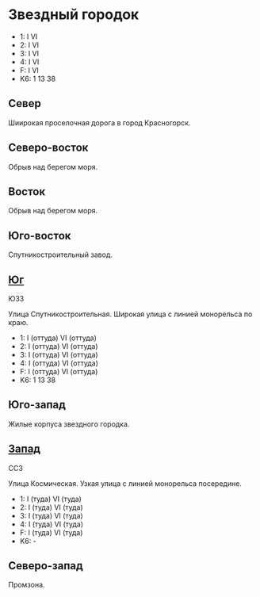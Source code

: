 # Звездный городок

* 1:    I   VI
* 2:    I   VI
* 3:    I   VI
* 4:    I   VI
* F:    I   VI
* K6:   1   13  38

## Север

Шиирокая проселочная дорога в город Красногорск.

## Северо-восток

Обрыв над берегом моря.

## Восток

Обрыв над берегом моря.

## Юго-восток

Спутникостроительный завод.

## [Юг](./590017.md)

ЮЗЗ

Улица Спутникостроительная.
Широкая улица с линией монорельса по краю.

* 1:    I (оттуда)  VI (оттуда)
* 2:    I (оттуда)  VI (оттуда)
* 3:    I (оттуда)  VI (оттуда)
* 4:    I (оттуда)  VI (оттуда)
* F:    I (оттуда)  VI (оттуда)
* K6:   1   13  38

## Юго-запад

Жилые корпуса звездного городка.

## [Запад](./585015.md)

ССЗ

Улица Космическая.
Узкая улица с линией монорельса посередине.

* 1:    I (туда)    VI (туда)
* 2:    I (туда)    VI (туда)
* 3:    I (туда)    VI (туда)
* 4:    I (туда)    VI (туда)
* F:    I (туда)    VI (туда)
* K6:   -

## Северо-запад

Промзона.
